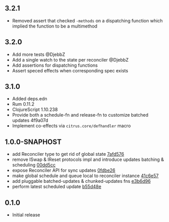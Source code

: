 ## 3.2.1
- Removed assert that checked `-methods` on a dispatching function which implied the function to be a multimethod

## 3.2.0
- Add more tests @DjebbZ
- Add a single watch to the state per reconciler @DjebbZ
- Add assertions for dispatching functions
- Assert speced effects when corresponding spec exists

## 3.1.0
- Added deps.edn
- Rum 0.11.2
- ClojureScript 1.10.238
- Provide both a schedule-fn and release-fn to customize batched updates 4f9a07d
- Implement co-effects via `citrus.core/defhandler` macro

## 1.0.0-SNAPHOST
- add Reconciler type to get rid of global state [7afd576](https://github.com/roman01la/citrus/commit/7afd576b512d53f3846beb8fca1bcd06066ac289)
- remove ISwap & IReset protocols impl and introduce updates batching & scheduling [00dd5cc](https://github.com/roman01la/citrus/commit/0fdbe26539ccae3a06b2b5c41c7abddf269bc2cb)
- expose Reconciler API for sync updates [0fdbe26](https://github.com/roman01la/citrus/commit/926df2f4cec96185bbcfc7d0dade2f7c8b59cf1d)
- make global schedule and queue local to reconciler instance [41c6e57](https://github.com/roman01la/citrus/commit/e3b6d960012738cff47e28b3181f837c0dd428a0)
- add pluggable batched-updates & chunked-updates fns [e3b6d96](https://github.com/roman01la/citrus/commit/ef2c24130fbd693f24629d58f44fc5b8dd8a6280)
- perform latest scheduled update [b55d48e](https://github.com/roman01la/citrus/commit/31ded3c6327d09a8c16a007ae6d28e5d84500fcf)

## 0.1.0
- Initial release
